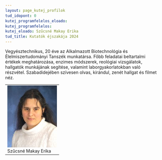 ```yaml
---
layout: page_kutej_profilok
tud_idopont: 0
kutej_programfelelos_eloado: 
kutej_programfelelos: 
kutej_eloado: Szűcsné Makay Erika 
tud_title: Kutatók éjszakája 2024
---
```


Vegyésztechnikus, 20 éve az Alkalmazott Biotechnológia és Élelmiszertudományi Tanszék munkatársa. Főbb feladatai beltartalmi értékek meghatározása, enzimes módszerek, reológiai vizsgálatok, hallgatók munkájának segítése, valamint laborgyakorlatokban való részvétel. Szabadidejében szívesen olvas, kirándul, zenét hallgat és filmet néz.
<table class="picture">
<tr>
<td>

<div class="gallery">
    <img src="images/Szucsne_M_E.jpg" max-width="250" max-height="200">
  <div class="desc">Szűcsné Makay Erika</div>
</div>

</td>
</tr>
</table>
